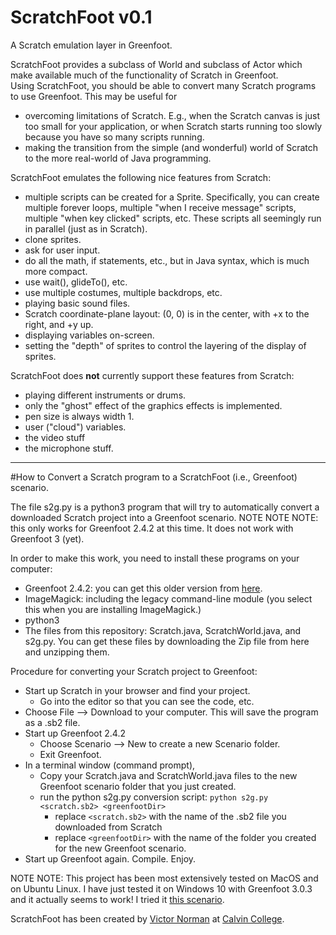 # ScratchFoot v0.1
A Scratch emulation layer in Greenfoot.

ScratchFoot provides a subclass of World and subclass of Actor which make available much of the functionality of Scratch in Greenfoot.  
Using ScratchFoot, you should be able to convert many Scratch programs to use Greenfoot.  This may be useful for

* overcoming limitations of Scratch.  E.g., when the Scratch canvas is just too small for your application, or when Scratch starts 
running too slowly because you have so many scripts running.
* making the transition from the simple (and wonderful) world of Scratch to the more real-world of Java programming.

ScratchFoot emulates the following nice features from Scratch:
* multiple scripts can be created for a Sprite.  Specifically, you can create multiple forever loops, multiple "when I receive message" scripts,
multiple "when key clicked" scripts, etc.  These scripts all seemingly run in parallel (just as in Scratch).
* clone sprites.
* ask for user input.
* do all the math, if statements, etc., but in Java syntax, which is much more compact.
* use wait(), glideTo(), etc.
* use multiple costumes, multiple backdrops, etc.
* playing basic sound files.
* Scratch coordinate-plane layout: (0, 0) is in the center, with +x to the right, and +y up.
* displaying variables on-screen.
* setting the "depth" of sprites to control the layering of the display of sprites.

ScratchFoot does **not** currently support these features from Scratch:
* playing different instruments or drums.
* only the "ghost" effect of the graphics effects is implemented.
* pen size is always width 1.
* user ("cloud") variables.
* the video stuff
* the microphone stuff.

----------------------

#How to Convert a Scratch program to a ScratchFoot (i.e., Greenfoot) scenario.

The file s2g.py is a python3 program that will try to automatically convert a downloaded Scratch project into a Greenfoot scenario. 
NOTE NOTE NOTE: this only works for Greenfoot 2.4.2 at this time.  It does not work with Greenfoot 3 (yet).

In order to make this work, you need to install these programs on your computer:

* Greenfoot 2.4.2: you can get this older version from [here](http://www.greenfoot.org/download_old).
* ImageMagick: including the legacy command-line module (you select this when you are installing ImageMagick.)
* python3
* The files from this repository: Scratch.java, ScratchWorld.java, and s2g.py.  You can get these files by downloading the Zip file from here and unzipping them.

Procedure for converting your Scratch project to Greenfoot:

* Start up Scratch in your browser and find your project.  
  * Go into the editor so that you can see the code, etc.
* Choose File --> Download to your computer.  This will save the program as a .sb2 file.
* Start up Greenfoot 2.4.2
  * Choose Scenario --> New to create a new Scenario folder.
  * Exit Greenfoot.
* In a terminal window (command prompt), 
  * Copy your Scratch.java and ScratchWorld.java files to the new Greenfoot scenario folder that you just created.
  * run the python s2g.py conversion script:   `python s2g.py <scratch.sb2> <greenfootDir>`
    * replace `<scratch.sb2>` with the name of the .sb2 file you downloaded from Scratch
    * replace `<greenfootDir>` with the name of the folder you created for the new Greenfoot scenario.
* Start up Greenfoot again.  Compile.  Enjoy.


NOTE NOTE: This project has been most extensively tested on MacOS and on Ubuntu Linux.  I have just tested it on Windows 10 with Greenfoot 3.0.3 and it actually seems to work!  I tried it [this scenario](https://scratch.mit.edu/projects/44669322/#editor).

ScratchFoot has been created by [Victor Norman](mailto:vtn2@calvin.edu) at [Calvin College](http://www.calvin.edu).

